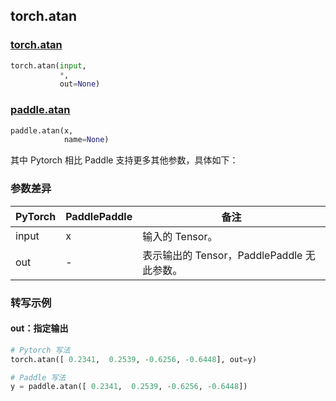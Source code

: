 ## torch.atan
### [torch.atan](https://pytorch.org/docs/stable/generated/torch.atan.html?highlight=atan#torch.atan)

```python
torch.atan(input,
           *,
           out=None)
```

### [paddle.atan](https://www.paddlepaddle.org.cn/documentation/docs/zh/api/paddle/atan_cn.html#atan)

```python
paddle.atan(x,
            name=None)
```

其中 Pytorch 相比 Paddle 支持更多其他参数，具体如下：
### 参数差异
| PyTorch       | PaddlePaddle | 备注                                                   |
| ------------- | ------------ | ------------------------------------------------------ |
| input         | x            | 输入的 Tensor。                                      |
| out           | -            | 表示输出的 Tensor，PaddlePaddle 无此参数。               |


### 转写示例
#### out：指定输出
```python
# Pytorch 写法
torch.atan([ 0.2341,  0.2539, -0.6256, -0.6448], out=y)

# Paddle 写法
y = paddle.atan([ 0.2341,  0.2539, -0.6256, -0.6448])
```
